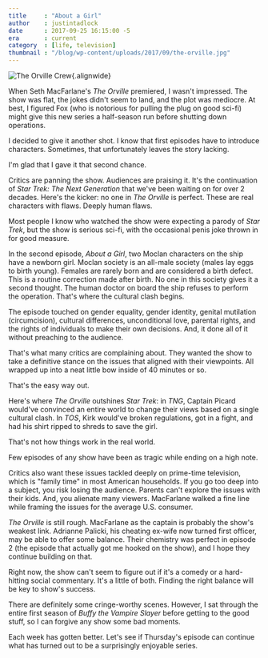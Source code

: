 ```yaml
---
title     : "About a Girl"
author    : justintadlock
date      : 2017-09-25 16:15:00 -5
era       : current
category  : [life, television]
thumbnail : "/blog/wp-content/uploads/2017/09/the-orville.jpg"
---
```


![The Orville Crew](http://justintadlock.com/blog/wp-content/uploads/2017/09/the-orville.jpg){.alignwide}

When Seth MacFarlane's _The Orville_ premiered, I wasn't impressed.  The show was flat, the jokes didn't seem to land, and the plot was mediocre.  At best, I figured Fox (who is notorious for pulling the plug on good sci-fi) might give this new series a half-season run before shutting down operations.

I decided to give it another shot.  I know that first episodes have to introduce characters.  Sometimes, that unfortunately leaves the story lacking.

I'm glad that I gave it that second chance.

Critics are panning the show.  Audiences are praising it.  It's the continuation of _Star Trek: The Next Generation_ that we've been waiting on for over 2 decades.  Here's the kicker:  no one in _The Orville_ is perfect.  These are real characters with flaws.  Deeply human flaws.

Most people I know who watched the show were expecting a parody of _Star Trek_, but the show is serious sci-fi, with the occasional penis joke thrown in for good measure.

In the second episode, _About a Girl_, two Moclan characters on the ship have a newborn girl.  Moclan society is an all-male society (males lay eggs to birth young).  Females are rarely born and are considered a birth defect.  This is a routine correction made after birth.  No one in this society gives it a second thought.  The human doctor on board the ship refuses to perform the operation.  That's where the cultural clash begins.

The episode touched on gender equality, gender identity, genital mutilation (circumcision), cultural differences, unconditional love, parental rights, and the rights of individuals to make their own decisions.  And, it done all of it without preaching to the audience.

That's what many critics are complaining about.  They wanted the show to take a definitive stance on the issues that aligned with their viewpoints.  All wrapped up into a neat little bow inside of 40 minutes or so.

That's the easy way out.

Here's where _The Orville_ outshines _Star Trek_:  in _TNG_, Captain Picard would've convinced an entire world to change their views based on a single cultural clash.  In _TOS_, Kirk would've broken regulations, got in a fight, and had his shirt ripped to shreds to save the girl.

That's not how things work in the real world.

Few episodes of any show have been as tragic while ending on a high note.

Critics also want these issues tackled deeply on prime-time television, which is "family time" in most American households.  If you go too deep into a subject, you risk losing the audience.  Parents can't explore the issues with their kids.  And, you alienate many viewers.  MacFarlane walked a fine line while framing the issues for the average U.S. consumer.

_The Orville_ is still rough.  MacFarlane as the captain is probably the show's weakest link.  Adrianne Palicki, his cheating ex-wife now turned first officer, may be able to offer some balance.  Their chemistry was perfect in episode 2 (the episode that actually got me hooked on the show), and I hope they continue building on that.

Right now, the show can't seem to figure out if it's a comedy or a hard-hitting social commentary.  It's a little of both.  Finding the right balance will be key to show's success.

There are definitely some cringe-worthy scenes.  However, I sat through the entire first season of _Buffy the Vampire Slayer_ before getting to the good stuff, so I can forgive any show some bad moments.

Each week has gotten better.  Let's see if Thursday's episode can continue what has turned out to be a surprisingly enjoyable series.
